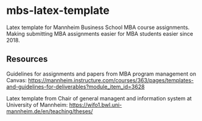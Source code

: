 # mbs-latex-template
Latex template for Mannheim Business School MBA course assignments. Making submitting MBA assignments easier for MBA students easier since 2018. 


## Resources

Guidelines for assignments and papers from MBA program management on Canvas: https://mannheim.instructure.com/courses/363/pages/templates-and-guidelines-for-deliverables?module_item_id=3628

Latex template from Chair of general managent and information system at University of Mannheim: https://wifo1.bwl.uni-mannheim.de/en/teaching/theses/